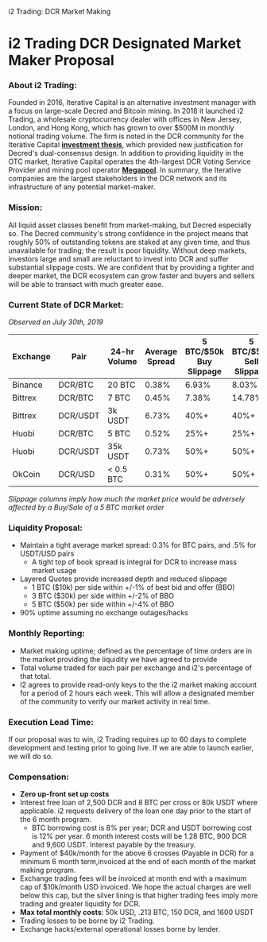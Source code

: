 i2 Trading: DCR Market Making










# i2 Trading DCR Designated Market Maker Proposal



### About i2 Trading:

Founded in 2016, Iterative Capital is an alternative investment manager with a focus on large-scale Decred and Bitcoin mining. In 2018 it launched i2 Trading, a wholesale cryptocurrency dealer with offices in New Jersey, London, and Hong Kong, which has grown to over $500M in monthly notional trading volume. The firm is noted in the DCR community for the Iterative Capital [**investment thesis**](http://iterative.capital/thesis), which provided new justification for Decred&#39;s dual-consensus design. In addition to providing liquidity in the OTC market, Iterative Capital operates the 4th-largest DCR Voting Service Provider and mining pool operator [**Megapool**](https://www.megapool.info/). In summary, the Iterative companies are the largest stakeholders in the DCR network and its infrastructure of any potential market-maker.

### Mission:

All liquid asset classes benefit from market-making, but Decred especially so. The Decred community&#39;s strong confidence in the project means that  roughly 50% of outstanding tokens are staked at any given time, and thus unavailable for trading; the result is poor liquidity.  Without deep markets, investors large and small are reluctant to invest into DCR and suffer substantial slippage costs. We are confident that by providing a tighter and deeper market, the DCR ecosystem can grow faster and buyers and sellers will be able to transact with much greater ease.

### Current State of DCR Market:

_Observed on July 30th, 2019_

| **Exchange** | **Pair** | **24-hr Volume** | **Average Spread** | **5 BTC/$50k Buy Slippage** | **5 BTC/$50k Sell Slippage** |
| --- | --- | --- | --- | --- | --- |
| Binance | DCR/BTC | 20 BTC | 0.38% | 6.93% | 8.03% |
| Bittrex | DCR/BTC | 7 BTC | 0.45% | 7.38% | 14.78% |
| Bittrex | DCR/USDT | 3k USDT | 6.73% | 40%+ | 40%+ |
| Huobi | DCR/BTC | 5 BTC | 0.52% | 25%+ | 25%+ |
| Huobi | DCR/USDT | 35k USDT | 0.73% | 50%+ | 50%+ |
| OkCoin | DCR/USD | < 0.5 BTC | 0.31% | 50%+ | 50%+ |

_Slippage columns imply how much the market price would be adversely affected by a Buy/Sale of a 5 BTC market order_

### Liquidity Proposal:

- Maintain a tight average market spread: 0.3% for BTC pairs, and .5% for USDT/USD pairs
  - A tight top of book spread is integral for DCR to increase mass market usage
- Layered Quotes provide increased depth and reduced slippage
  - 1 BTC ($10k) per side within +/-1% of best bid and offer (BBO)
  - 3 BTC ($30k) per side within +/-2% of BBO
  - 5 BTC ($50k) per side within +/-4% of BBO
- 90% uptime assuming no exchange outages/hacks

### Monthly Reporting:

- Market making uptime; defined as the percentage of time orders are in the market providing the liquidity we have agreed to provide
- Total volume traded for each pair per exchange and i2's percentage of that total.  
- I2 agrees to provide read-only keys to the the i2 market making account for a period of 2 hours each week. This will allow a designated member of the community to verify our market activity in real time.

### Execution Lead Time:

If our proposal was to win, i2 Trading requires _up to_ 60 days to complete development and testing prior to going live.  If we are able to launch earlier, we will do so.


### Compensation:

- **Zero up-front set up costs**
-  Interest free loan of 2,500 DCR and 8 BTC per cross or 80k USDT where applicable. i2 requests delivery of the loan one day prior to the start of the 6 month program.
    - BTC borrowing cost is 8% per year; DCR and USDT borrowing cost is 12% per year. 6 month interest costs will be 1.28 BTC, 900 DCR and 9,600 USDT. Interest payable by the treasury.
- Payment of $40k/month for the above 6 crosses (Payable in DCR) for a minimum 6 month term,invoiced at the end of each month of the market making program.  
- Exchange trading fees will be invoiced at month end with a maximum cap of $10k/month USD invoiced. We hope the actual charges are well below this cap, but the silver lining is that higher trading fees imply more trading and greater liquidity for DCR.
- **Max total monthly costs**: 50k USD, .213 BTC, 150 DCR, and 1600 USDT
- Trading losses to be borne by i2 Trading.
- Exchange hacks/external operational losses borne by lender.